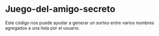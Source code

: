 # Juego-del-amigo-secreto
Este código nos puede ayudar a generar un sorteo entre varios nombres agregados a una lista por el usuario.
